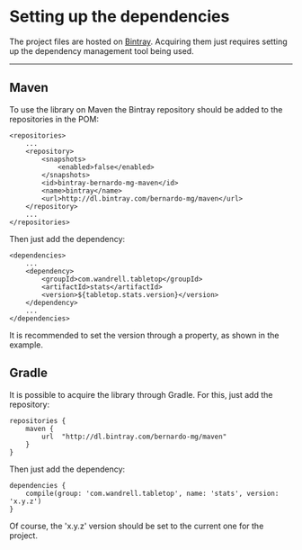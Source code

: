 # Setting up the dependencies

The project files are hosted on [Bintray][bintray]. Acquiring them just requires setting up the dependency management tool being used.

---

## Maven

To use the library on Maven the Bintray repository should be added to the repositories in the POM:

```
<repositories>
	...
	<repository>
		<snapshots>
			<enabled>false</enabled>
		</snapshots>
		<id>bintray-bernardo-mg-maven</id>
		<name>bintray</name>
		<url>http://dl.bintray.com/bernardo-mg/maven</url>
	</repository>
	...
</repositories>
```

Then just add the dependency:
	
```
<dependencies>
	...
	<dependency>
		<groupId>com.wandrell.tabletop</groupId>
		<artifactId>stats</artifactId>
		<version>${tabletop.stats.version}</version>
	</dependency>
	...
</dependencies>
```

It is recommended to set the version through a property, as shown in the example.
	
## Gradle

It is possible to acquire the library through Gradle. For this, just add the repository:
	
```
repositories {
    maven {
        url  "http://dl.bintray.com/bernardo-mg/maven" 
    }
}
```

Then just add the dependency:
	
```
dependencies {
	compile(group: 'com.wandrell.tabletop', name: 'stats', version: 'x.y.z')
}
```

Of course, the 'x.y.z' version should be set to the current one for the project.

[bintray]: https://bintray.com/bernardo-mg/maven/java-patterns/view}Bintray
